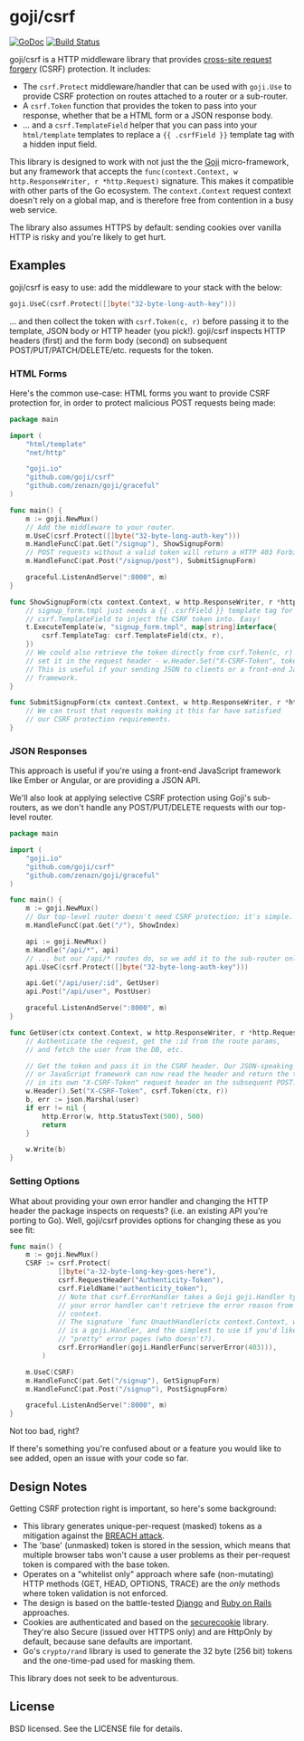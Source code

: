 # goji/csrf
[![GoDoc](https://godoc.org/github.com/goji/csrf?status.svg)](https://godoc.org/github.com/goji/csrf) [![Build Status](https://travis-ci.org/goji/csrf.svg?branch=master)](https://travis-ci.org/goji/csrf)

goji/csrf is a HTTP middleware library that provides [cross-site request
forgery](http://blog.codinghorror.com/preventing-csrf-and-xsrf-attacks/) (CSRF)
 protection. It includes:

* The `csrf.Protect` middleware/handler that can be used with `goji.Use` to 
  provide CSRF protection on routes attached to a router or a sub-router.
* A `csrf.Token` function that provides the token to pass into your response,
  whether that be a HTML form or a JSON response body.
* ... and a `csrf.TemplateField` helper that you can pass into your `html/template`
  templates to replace a `{{ .csrfField }}` template tag with a hidden input
  field. 

This library is designed to work with not just the the [Goji](https://github.com/goji/goji)
micro-framework, but any framework that accepts the `func(context.Context, w http.ResponseWriter, r *http.Request)` 
signature. This makes it compatible with other parts of the Go ecosystem. The
`context.Context` request context doesn't rely on a global map, and is therefore
free from contention in a busy web service.

The library also assumes HTTPS by default: sending cookies over vanilla HTTP 
is risky and you're likely to get hurt. 

## Examples

goji/csrf is easy to use: add the middleware to your stack with the below:

```go
goji.UseC(csrf.Protect([]byte("32-byte-long-auth-key")))
```

... and then collect the token with `csrf.Token(c, r)` before passing it to the
template, JSON body or HTTP header (you pick!). goji/csrf inspects HTTP headers
(first) and the form body (second) on subsequent POST/PUT/PATCH/DELETE/etc.
requests for the token.

### HTML Forms

Here's the common use-case: HTML forms you want to provide CSRF protection for, 
in order to protect malicious POST requests being made:

```go
package main

import (
    "html/template"
    "net/http"

    "goji.io"
    "github.com/goji/csrf"
    "github.com/zenazn/goji/graceful"
)

func main() {
    m := goji.NewMux()
    // Add the middleware to your router.
    m.UseC(csrf.Protect([]byte("32-byte-long-auth-key")))
    m.HandleFuncC(pat.Get("/signup"), ShowSignupForm)
    // POST requests without a valid token will return a HTTP 403 Forbidden.
    m.HandleFuncC(pat.Post("/signup/post"), SubmitSignupForm)

    graceful.ListenAndServe(":8000", m)
}

func ShowSignupForm(ctx context.Context, w http.ResponseWriter, r *http.Request) {
    // signup_form.tmpl just needs a {{ .csrfField }} template tag for
    // csrf.TemplateField to inject the CSRF token into. Easy!
    t.ExecuteTemplate(w, "signup_form.tmpl", map[string]interface{
        csrf.TemplateTag: csrf.TemplateField(ctx, r),
    })
    // We could also retrieve the token directly from csrf.Token(c, r) and 
    // set it in the request header - w.Header.Set("X-CSRF-Token", token)
    // This is useful if your sending JSON to clients or a front-end JavaScript
    // framework.
}

func SubmitSignupForm(ctx context.Context, w http.ResponseWriter, r *http.Request) {
    // We can trust that requests making it this far have satisfied
    // our CSRF protection requirements.
}
```

### JSON Responses

This approach is useful if you're using a front-end JavaScript framework like 
Ember or Angular, or are providing a JSON API.

We'll also look at applying selective CSRF protection using Goji's sub-routers, 
as we don't handle any POST/PUT/DELETE requests with our top-level router.

```go
package main

import (
    "goji.io"
    "github.com/goji/csrf"
    "github.com/zenazn/goji/graceful"
)

func main() {
    m := goji.NewMux()
    // Our top-level router doesn't need CSRF protection: it's simple.
    m.HandleFuncC(pat.Get("/"), ShowIndex)

    api := goji.NewMux()
    m.Handle("/api/*", api)
    // ... but our /api/* routes do, so we add it to the sub-router only.
    api.UseC(csrf.Protect([]byte("32-byte-long-auth-key")))

    api.Get("/api/user/:id", GetUser)
    api.Post("/api/user", PostUser)

    graceful.ListenAndServe(":8000", m)
}

func GetUser(ctx context.Context, w http.ResponseWriter, r *http.Request) {
    // Authenticate the request, get the :id from the route params, 
    // and fetch the user from the DB, etc.

    // Get the token and pass it in the CSRF header. Our JSON-speaking client 
    // or JavaScript framework can now read the header and return the token in 
    // in its own "X-CSRF-Token" request header on the subsequent POST.
    w.Header().Set("X-CSRF-Token", csrf.Token(ctx, r))
    b, err := json.Marshal(user)
    if err != nil {
        http.Error(w, http.StatusText(500), 500)
        return
    }

    w.Write(b)
}
```

### Setting Options

What about providing your own error handler and changing the HTTP header the
package inspects on requests? (i.e. an existing API you're porting to Go). Well, 
goji/csrf provides options for changing these as you see fit:

```go
func main() {
    m := goji.NewMux()
    CSRF := csrf.Protect(
            []byte("a-32-byte-long-key-goes-here"),
            csrf.RequestHeader("Authenticity-Token"),
            csrf.FieldName("authenticity_token"),
            // Note that csrf.ErrorHandler takes a Goji goji.Handler type, else
            // your error handler can't retrieve the error reason from the
            // context.
            // The signature `func UnauthHandler(ctx context.Context, w http.ResponseWriter, r *http.Request)`
            // is a goji.Handler, and the simplest to use if you'd like to serve
            // "pretty" error pages (who doesn't?).
            csrf.ErrorHandler(goji.HandlerFunc(serverError(403))),
        )

    m.UseC(CSRF)
    m.HandleFuncC(pat.Get("/signup"), GetSignupForm)
    m.HandleFuncC(pat.Post("/signup"), PostSignupForm)

    graceful.ListenAndServe(":8000", m)
}
```

Not too bad, right?

If there's something you're confused about or a feature you would like to see
added, open an issue with your code so far.

## Design Notes

Getting CSRF protection right is important, so here's some background:

* This library generates unique-per-request (masked) tokens as a mitigation
  against the [BREACH attack](http://breachattack.com/).
* The 'base' (unmasked) token is stored in the session, which means that
  multiple browser tabs won't cause a user problems as their per-request token
  is compared with the base token.
* Operates on a "whitelist only" approach where safe (non-mutating) HTTP methods
  (GET, HEAD, OPTIONS, TRACE) are the *only* methods where token validation is not
  enforced.
* The design is based on the battle-tested
  [Django](https://docs.djangoproject.com/en/1.8/ref/csrf/) and [Ruby on
  Rails](http://api.rubyonrails.org/classes/ActionController/RequestForgeryProtection.html)
  approaches.
* Cookies are authenticated and based on the [securecookie](https://github.com/gorilla/securecookie)
  library. They're also Secure (issued over HTTPS only) and are HttpOnly
  by default, because sane defaults are important.
* Go's `crypto/rand` library is used to generate the 32 byte (256 bit) tokens 
  and the one-time-pad used for masking them.

This library does not seek to be adventurous.

## License

BSD licensed. See the LICENSE file for details.

